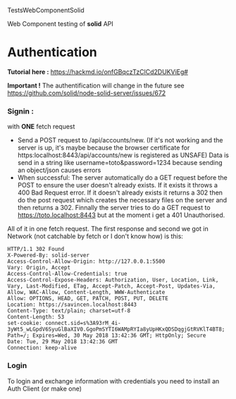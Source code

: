 TestsWebComponentSolid

Web Component testing of **solid** API


# Authentication

**Tutorial here :** https://hackmd.io/onfGBqczTzClCd2DUKViEg#

**Important !** The authentification will change in the future see https://github.com/solid/node-solid-server/issues/672 

### Signin : 
with **ONE** fetch request

-   Send a POST request to /api/accounts/new. (If it's not working and the server is up, it's maybe because the browser certificate for https:localhost:8443/api/accounts/new is registered as UNSAFE)
Data is send in a string like username=toto&password=1234 because sending an object/json causes errors
-   When successful: The server automatically do a GET request before the POST to ensure the user doesn't already exists. 
If it exists it throws a 400 Bad Request error.
If it doesn't already exists it returns a 302 then do the post request which creates the necessary files on the server and then returns a 302.
Finnally the server tries to do a GET request to https://toto.localhost:8443 but at the moment i get a 401 Unauthorised.

All of it in one fetch request.
The first response and second we got in Network (not catchable by fetch or I don't know how) is this:

    HTTP/1.1 302 Found
    X-Powered-By: solid-server
    Access-Control-Allow-Origin: http://127.0.0.1:5500
    Vary: Origin, Accept
    Access-Control-Allow-Credentials: true
    Access-Control-Expose-Headers: Authorization, User, Location, Link, Vary, Last-Modified, ETag, Accept-Patch, Accept-Post, Updates-Via, Allow, WAC-Allow, Content-Length, WWW-Authenticate
    Allow: OPTIONS, HEAD, GET, PATCH, POST, PUT, DELETE
    Location: https://savincen.localhost:8443
    Content-Type: text/plain; charset=utf-8
    Content-Length: 53
    set-cookie: connect.sid=s%3A93rM_4i-3yWt5_wLGpdV6SyuGlBaXIV0.GgoPmSYTI6WAMpRYIa8yUpHKxQDSDqgjGtRVKlT4BT8; Path=/; Expires=Wed, 30 May 2018 13:42:36 GMT; HttpOnly; Secure
    Date: Tue, 29 May 2018 13:42:36 GMT
    Connection: keep-alive 
    

    
### Login

To login and exchange information with credentials you need to install an Auth Client (or make one)
